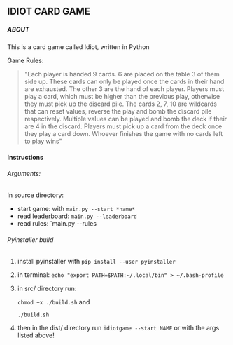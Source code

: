  ## IDIOT CARD GAME

##### ABOUT

This is a card game called Idiot, written in Python



Game Rules:

> "Each player is handed 9 cards. 6 are placed on the table 3 of them side up. These cards can only be played once the cards in their hand are exhausted. The other 3 are the hand of each player. Players must play a card, which must be  higher than the previous play, otherwise they must pick up the discard pile. The cards 2, 7, 10 are wildcards that can reset values, reverse the play and bomb the discard pile respectively. Multiple values can be played and bomb the deck if their are 4 in the discard. Players must pick up a card from the deck once they play a card down. Whoever finishes the game with no cards left to play wins"



#### Instructions

###### Arguments:

In source directory:

- start game: with `main.py --start *name*` 
- read leaderboard: `main.py --leaderboard`
- read rules: `main.py --rules



###### Pyinstaller build

1. install pyinstaller with `pip install --user pyinstaller`

2. in terminal: `echo "export PATH=$PATH:~/.local/bin" > ~/.bash-profile`

3. in src/ directory run:

    `chmod +x ./build.sh` and

   `./build.sh`

4. then in the dist/ directory run `idiotgame --start NAME` or with the args listed above!

